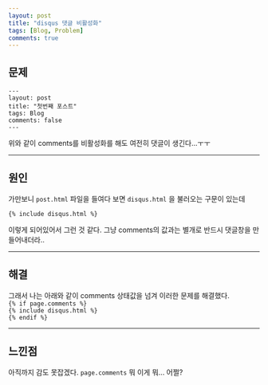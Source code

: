 ```yaml
---
layout: post
title: "disqus 댓글 비활성화"
tags: [Blog, Problem]
comments: true
---
```


## 문제
```
---
layout: post
title: "첫번째 포스트"
tags: Blog
comments: false
---
```
위와 같이 comments를 비활성화를 해도 여전히 댓글이 생긴다...ㅜㅜ   

---

## 원인
가만보니 `post.html` 파일을 들여다 보면 `disqus.html` 을 불러오는 구문이 있는데

 `{% include disqus.html %}`

이렇게 되어있어서 그런 것 같다. 그냥 comments의 값과는 별개로 반드시 댓글창을 만들어내더라..   

---

## 해결
그래서 나는 아래와 같이 comments 상태값을 넘겨 이러한 문제를 해결했다.   
`{% if page.comments %}`   
`{% include disqus.html %}`   
`{% endif %} `


---

## 느낀점
아직까지 감도 못잡겠다. `page.comments` 뭐 이게 뭐... 어쩔?